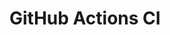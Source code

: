 # GitHub Actions CI

























































































































































































































































































































































































































































































































































































































































































































































































































































































































































































































































































































































































































































































































































































